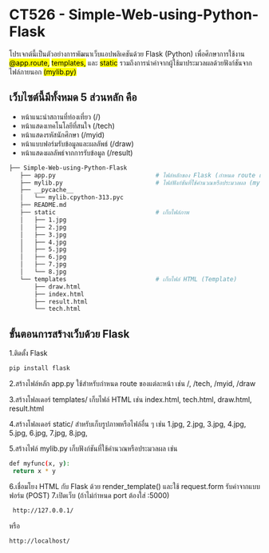 # CT526 - Simple-Web-using-Python-Flask

โปรเจกต์นี้เป็นตัวอย่างการพัฒนาเว็บแอปพลิเคชันด้วย Flask (Python)
เพื่อศึกษาการใช้งาน <mark> @app.route,</mark> <mark>templates,</mark> และ <mark>static</mark> รวมถึงการนำค่าจากผู้ใช้มาประมวลผลด้วยฟังก์ชันจากไฟล์ภายนอก <mark>(mylib.py)</mark>

## เว็บไซต์นี้มีทั้งหมด 5 ส่วนหลัก คือ
- หน้าแนะนำสถานที่ท่องเที่ยว (/)
- หน้าแสดงเทคโนโลยีที่สนใจ (/tech)
- หน้าแสดงรหัสนักศึกษา (/myid)
- หน้าแบบฟอร์มรับข้อมูลและผลลัพธ์ (/draw)
- หน้าแสดงผลลัพธ์จากการรับข้อมูล (/result)

```bash
├── Simple-Web-using-Python-Flask
   ├── app.py                            # ไฟล์หลักของ Flask (กำหนด route แต่ละหน้า)
   ├── mylib.py                          # ไฟล์ฟังก์ชันที่ใช้คำนวณหรือประมวลผล (myfunc)
   ├── __pycache__
   │   └── mylib.cpython-313.pyc
   ├── README.md
   ├── static                            # เก็บไฟล์ภาพ
   │   ├── 1.jpg
   │   ├── 2.jpg
   │   ├── 3.jpg
   │   ├── 4.jpg
   │   ├── 5.jpg
   │   ├── 6.jpg
   │   ├── 7.jpg
   │   └── 8.jpg
   └── templates                         # เก็บไฟล์ HTML (Template)
       ├── draw.html
       ├── index.html
       ├── result.html
       └── tech.html
```
## ขั้นตอนการสร้างเว็บด้วย Flask

1.ติดตั้ง Flask
```bash
pip install flask
```
2.สร้างไฟล์หลัก app.py ใช้สำหรับกำหนด route ของแต่ละหน้า เช่น /, /tech, /myid, /draw

3.สร้างโฟลเดอร์ templates/ เก็บไฟล์ HTML เช่น index.html, tech.html, draw.html, result.html

4.สร้างโฟลเดอร์ static/ สำหรับเก็บรูปภาพหรือไฟล์อื่น ๆ เช่น 1.jpg, 2.jpg, 3.jpg, 4.jpg, 5.jpg, 6.jpg, 7.jpg, 8.jpg,

5.สร้างไฟล์ mylib.py เก็บฟังก์ชันที่ใช้คำนวณหรือประมวลผล เช่น
```bash
def myfunc(x, y):
 return x * y
```
6.เชื่อมโยง HTML กับ Flask ด้วย render_template() และใช้ request.form รับค่าจากแบบฟอร์ม (POST)
7.เปิดเว็บ (ถ้าไม่กำหนด port ต้องใส่ :5000)
```bash
 http://127.0.0.1/
```
หรือ
```bash
http://localhost/
```
